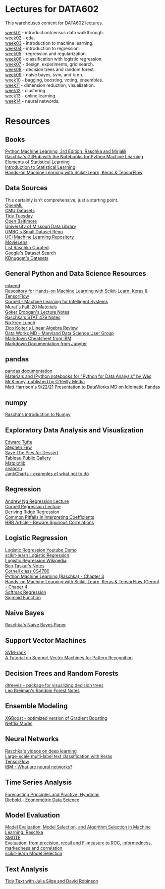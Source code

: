 # Lectures for DATA602

This warehouses content for DATA602 lectures.

[week01](https://github.com/appliedecon/data602-lectures/tree/main/week01) - introduction/census data walkthrough. 
<br>[week02](https://github.com/appliedecon/data602-lectures/tree/main/week02) - eda. 
<br>[week03](https://github.com/appliedecon/data602-lectures/tree/main/week03) - introduction to machine learning.
<br>[week04](https://github.com/appliedecon/data602-lectures/tree/main/week04) - introduction to regression.
<br>[week05](https://github.com/appliedecon/data602-lectures/tree/main/week05) - regression and regularization.
<br>[week06](https://github.com/appliedecon/data602-lectures/tree/main/week06) - classification with logistic regression.
<br>[week07](https://github.com/appliedecon/data602-lectures/tree/main/week07) - design, experiments, grid search.
<br>[week08](https://github.com/appliedecon/data602-lectures/tree/main/week08) - decision trees and random forest. 
<br>[week09](https://github.com/appliedecon/data602-lectures/tree/main/week09) - naive bayes, svm, and k-nn.
<br>[week10](https://github.com/appliedecon/data602-lectures/tree/main/week10) - bagging, boosting, voting, ensembles.
<br>[week11](https://github.com/appliedecon/data602-lectures/tree/main/week11) - dimension reduction, visualization. 
<br>[week12](https://github.com/appliedecon/data602-lectures/tree/main/week12) - clustering.
<br>[week13](https://github.com/appliedecon/data602-lectures/tree/main/week13) - online learning.
<br>[week14](https://github.com/appliedecon/data602-lectures/tree/main/week14) - neural networds.



# Resources 

## Books
[Python Machine Learning, 3rd Edition, Raschka and Mirjalili](https://www.packtpub.com/product/python-machine-learning-third-edition/9781789955750)
<br>[Raschka's GitHub with the Notebooks for Python Machine Learning](https://github.com/rasbt/python-machine-learning-book-3rd-edition)
<br>[Elements of Statistical Learning](https://web.stanford.edu/~hastie/ElemStatLearn/)
<br>[Introduction to Statistical Learning](https://www.statlearning.com)
<br>[Hands-on Machine Learning with Scikit-Learn, Keras & TensorFlow](https://github.com/ageron/handson-ml2)

## Data Sources
This certainly isn't comprehensive, just a starting point.  
[OpenML](https://www.openml.org)
<br>[CMU Datasets](http://lib.stat.cmu.edu/datasets/)
<br>[Tidy Tuesday](https://github.com/rfordatascience/tidytuesday)
<br>[Open Baltimore](https://data.baltimorecity.gov)
<br>[University of Missouri Data Library](https://libraryguides.missouri.edu/datasets/public-use)
<br>[UMBC's Small Dataset Repo](https://github.com/UMBC-Data-Science/DATA602Datasets/)
<br>[UCI Machine Learning Repository](http://archive.ics.uci.edu/ml/index.php)
<br>[MovieLens](https://ai.stanford.edu/~amaas/data/sentiment/)
<br>[List Raschka Curated](https://sebastianraschka.com/blog/2021/ml-dl-datasets.html). 
<br>[Google's Dataset Search](https://datasetsearch.research.google.com)
<br>[KDnugget's Datasets](https://www.kdnuggets.com/datasets/index.html)

## General Python and Data Science Resources
[mlxend](http://rasbt.github.io/mlxtend/)
<br>[Repository for Hands-on Machine Learning with Scikit-Learn, Keras & TensorFlow](https://github.com/ageron/handson-ml2)
<br>[Cornell - Machine Learning for Intelligent Systems](https://www.cs.cornell.edu/courses/cs4780/2018fa/page18/)
<br>[Murat's Fall '20 Materials](https://github.com/mguner/UMBC_DATA602)
<br>[Goker Erdogan's Lecture Notes](https://github.com/gokererdogan/JaverianaMLCourse)
<br>[Raschka's STAT 479 Notes](https://github.com/rasbt/stat479-machine-learning-fs19)
<br>[No Free Lunch](https://ieeexplore.ieee.org/document/6795940)
<br>[Zico Kolter's Linear Algebra Review](https://www.cs.cmu.edu/~zkolter/course/linalg/linalg_notes.pdf)
<br>[Data Works MD - Maryland Data Science User Group](https://dataworksmd.org)
<br>[Markdown Cheatsheet from IBM](https://www.ibm.com/docs/en/watson-studio-local/1.2.3?topic=notebooks-markdown-jupyter-cheatsheet)
<br>[Markdown Documentation from Jupyter](https://jupyter-notebook.readthedocs.io/en/stable/examples/Notebook/Working%20With%20Markdown%20Cells.html)

## pandas
[pandas documentation](https://pandas.pydata.org)
<br>[Materials and IPython notebooks for "Python for Data Analysis" by Wes McKinney, published by O'Reilly Media](https://github.com/wesm/pydata-book)
<br>[Matt Harrison's 9/22/21 Presentation to DataWorks MD on Idiomatic Pandas](https://www.youtube.com/watch?v=GXvKNWCiZUg)

## numpy
[Rascha's introduction to Numpy](https://sebastianraschka.com/blog/2020/numpy-intro.html)

## Exploratory Data Analysis and Visualization
[Edward Tufte](https://www.edwardtufte.com/tufte/)
<br>[Stephen Few](https://www.perceptualedge.com)
<br>[Save The Pies for Dessert](https://www.perceptualedge.com/articles/visual_business_intelligence/save_the_pies_for_dessert.pdf)
<br>[Tableau Public Gallery](https://public.tableau.com/en-us/gallery/?tab=viz-of-the-day&type=viz-of-the-day)
<br>[Matplotlib](https://matplotlib.org)
<br>[seaborn](https://seaborn.pydata.org)
<br>[JunkCharts - examples of what not to do](https://junkcharts.typepad.com)

## Regression
[Andrew Ng Regression Lecture](https://www.youtube.com/watch?v=4b4MUYve_U8)
<br>[Cornell Regression Lecture](https://www.cs.cornell.edu/courses/cs4780/2018fa/lectures/lecturenote08.html)
<br>[Deriving Ridge Regression](https://stats.stackexchange.com/questions/69205/how-to-derive-the-ridge-regression-solution)
<br>[Common Pitfalls in Interpreting Coefficients](https://scikit-learn.org/stable/auto_examples/inspection/plot_linear_model_coefficient_interpretation.html)
<br>[HBR Article - Beware Spurious Correlations](https://hbr.org/2015/06/beware-spurious-correlations)

## Logistic Regression
[Logistic Regression Youtube Demo](https://www.youtube.com/watch?v=71iXeuKFcQM)
<br>[scikit-learn Logistic Regression](https://scikit-learn.org/stable/modules/linear_model.html#logistic-regression)
<br>[Logistic Regression Wikipedia](https://en.wikipedia.org/wiki/Logistic_regression)
<br>[Ben Taskar’s Notes](https://web.archive.org/web/20151026065954/http://learning.cis.upenn.edu/cis520_fall2009/index.php?n=Lectures.Logistic)
<br>[Cornell class CS4780](https://www.youtube.com/watch?v=GnkDzIOxfzI&list=PLl8OlHZGYOQ7bkVbuRthEsaLr7bONzbXS&index=12)
<br>[Python Machine Learning (Raschka) - Chapter 3](https://github.com/rasbt/python-machine-learning-book-3rd-edition/blob/master/ch03/ch03.ipynb)
<br>[Hands-on Machine Learning with Scikit-Learn, Keras & TensorFlow (Geron) - Chaper 4](https://github.com/ageron/handson-ml2/blob/master/04_training_linear_models.ipynb)
<br>[Softmax Regression](http://rasbt.github.io/mlxtend/user_guide/classifier/SoftmaxRegression/)
<br>[Sigmoid Function](https://deepai.org/machine-learning-glossary-and-terms/sigmoid-function)

## Naive Bayes
[Raschka's Naive Bayes Paper](https://arxiv.org/pdf/1410.5329.pdf)

## Support Vector Machines
[SVM-rank](https://www.cs.cornell.edu/people/tj/svm_light/svm_rank.html)
<br>[A Tutorial on Support Vector Machines for Pattern Recognition](https://www.microsoft.com/en-us/research/publication/a-tutorial-on-support-vector-machines-for-pattern-recognition/)

## Decision Trees and Random Forests
[dtreeviz - package for visualizing decision trees](https://github.com/parrt/dtreeviz)
<br>[Leo Breiman's Random Forest Notes](https://www.stat.berkeley.edu/~breiman/RandomForests/cc_home.htm)

## Ensemble Modeling
[XGBoost - optimized version of Gradient Boosting](https://xgboost.readthedocs.io/en/latest/)
<br>[Netflix Model](https://www.netflixprize.com/assets/GrandPrize2009_BPC_BigChaos.pdf)

## Neural Networks
[Raschka's videos on deep learning](https://sebastianraschka.com/blog/2021/dl-course.html)
<br>[Large-scale multi-label text classification with Keras](https://keras.io/examples/nlp/multi_label_classification/)
<br>[TensorFlow](https://www.tensorflow.org)
<br>[IBM - What are neural networks?](https://www.ibm.com/cloud/learn/neural-networks)

## Time Series Analysis
[Forecasting Principles and Practive, Hyndman](https://otexts.com/fpp2/)
<br>[Diebold - Econometric Data Science](https://www.sas.upenn.edu/~fdiebold/Teaching104/Slides.pdf)

## Model Evaluation
[Model Evaluation, Model Selection, and Algorithm Selection in Machine Learning, Raschka](https://arxiv.org/abs/1811.12808)
<br>[SMOTE](https://arxiv.org/pdf/1106.1813.pdf)
<br>[Evaluation: from precision, recall and F-measure to ROC, informedness, markedness and correlation](https://arxiv.org/abs/2010.16061)
<br>[scikit-learn Model Selection](https://scikit-learn.org/stable/model_selection.html)

## Text Analysis
[Tidy Text with Julia Silge and David Robinson](https://www.tidytextmining.com)
